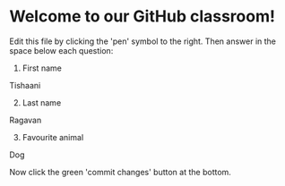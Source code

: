 # Welcome to our GitHub classroom!

Edit this file by clicking the 'pen' symbol to the right.
Then answer in the space below each question:

1. First name 

Tishaani

2. Last name

Ragavan

3. Favourite animal

Dog


Now click the green 'commit changes' button at the bottom.

